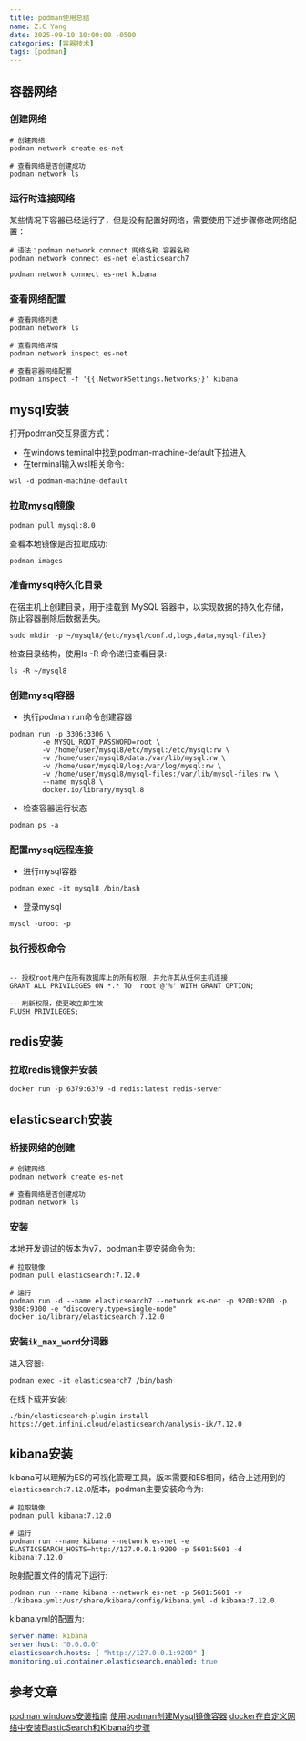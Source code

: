 ```yaml
---
title: podman使用总结
name: Z.C Yang
date: 2025-09-10 10:00:00 -0500
categories: [容器技术]
tags: [podman]
---
```



## 容器网络

### 创建网络
```shell
# 创建网络
podman network create es-net

# 查看网络是否创建成功
podman network ls
```

### 运行时连接网络

某些情况下容器已经运行了，但是没有配置好网络，需要使用下述步骤修改网络配置：

```shell
# 语法：podman network connect 网络名称 容器名称
podman network connect es-net elasticsearch7

podman network connect es-net kibana
```

### 查看网络配置

```shell
# 查看网络列表
podman network ls

# 查看网络详情
podman network inspect es-net

# 查看容器网络配置
podman inspect -f '{{.NetworkSettings.Networks}}' kibana
```

## mysql安装

打开podman交互界面方式：
- 在windows teminal中找到podman-machine-default下拉进入
- 在terminal输入wsl相关命令:
```shell
wsl -d podman-machine-default
```

### 拉取mysql镜像

```shell
podman pull mysql:8.0
```

查看本地镜像是否拉取成功:
```shell
podman images
```

### 准备mysql持久化目录

在宿主机上创建目录，用于挂载到 MySQL 容器中，以实现数据的持久化存储，防止容器删除后数据丢失。

```shell
sudo mkdir -p ~/mysql8/{etc/mysql/conf.d,logs,data,mysql-files}
```

检查目录结构，使用ls -R 命令递归查看目录:
```shell
ls -R ~/mysql8
```

### 创建mysql容器

- 执行podman run命令创建容器

```shell
podman run -p 3306:3306 \
		-e MYSQL_ROOT_PASSWORD=root \
		-v /home/user/mysql8/etc/mysql:/etc/mysql:rw \
		-v /home/user/mysql8/data:/var/lib/mysql:rw \
		-v /home/user/mysql8/log:/var/log/mysql:rw \
		-v /home/user/mysql8/mysql-files:/var/lib/mysql-files:rw \
		--name mysql8 \
		docker.io/library/mysql:8
```

- 检查容器运行状态
```shell
podman ps -a
```

### 配置mysql远程连接

- 进行mysql容器
```shell
podman exec -it mysql8 /bin/bash
```

- 登录mysql
```shell
mysql -uroot -p
```

### 执行授权命令

```shell

-- 授权root用户在所有数据库上的所有权限，并允许其从任何主机连接
GRANT ALL PRIVILEGES ON *.* TO 'root'@'%' WITH GRANT OPTION;

-- 刷新权限，使更改立即生效
FLUSH PRIVILEGES;
```

## redis安装

### 拉取redis镜像并安装

```shell
docker run -p 6379:6379 -d redis:latest redis-server
```

## elasticsearch安装

### 桥接网络的创建
```shell
# 创建网络
podman network create es-net

# 查看网络是否创建成功
podman network ls
```

### 安装

本地开发调试的版本为v7，podman主要安装命令为:
```shell
# 拉取镜像
podman pull elasticsearch:7.12.0

# 运行
podman run -d --name elasticsearch7 --network es-net -p 9200:9200 -p 9300:9300 -e "discovery.type=single-node" docker.io/library/elasticsearch:7.12.0
```

### 安装`ik_max_word`分词器

进入容器:
```shell
podman exec -it elasticsearch7 /bin/bash
```

在线下载并安装:
```shell
./bin/elasticsearch-plugin install https://get.infini.cloud/elasticsearch/analysis-ik/7.12.0
```

## kibana安装

kibana可以理解为ES的可视化管理工具，版本需要和ES相同，结合上述用到的`elasticsearch:7.12.0`版本，podman主要安装命令为:
```shell
# 拉取镜像
podman pull kibana:7.12.0

# 运行
podman run --name kibana --network es-net -e ELASTICSEARCH_HOSTS=http://127.0.0.1:9200 -p 5601:5601 -d kibana:7.12.0
```

映射配置文件的情况下运行:
```shell
podman run --name kibana --network es-net -p 5601:5601 -v ./kibana.yml:/usr/share/kibana/config/kibana.yml -d kibana:7.12.0 
```

kibana.yml的配置为:
```yml
server.name: kibana
server.host: "0.0.0.0"
elasticsearch.hosts: [ "http://127.0.0.1:9200" ]
monitoring.ui.container.elasticsearch.enabled: true
```



## 参考文章
[podman windows安装指南](https://github.com/containers/podman/blob/main/docs/tutorials/podman-for-windows.md)
[使用podman创建Mysql镜像容器](https://www.cnblogs.com/mhzch/p/19026819)
[docker在自定义网络中安装ElasticSearch和Kibana的步骤](https://www.jb51.net/server/348222bev.htm)
